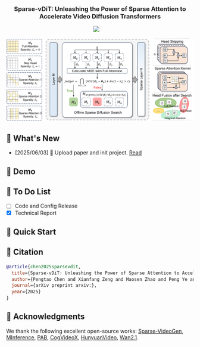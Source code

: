 
<!-- <div align= "center">
    <h1> Official repo for Sparse-vDiT</h1>

</div> -->

<h3 align="center"><strong>Sparse-vDiT: Unleashing the Power of Sparse Attention to Accelerate Video Diffusion Transformers</strong></h3>

<div align="center">
<a href='https://arxiv.org/abs/2506.****'><img src='https://img.shields.io/badge/arXiv-2506.****-b31b1b.svg'></a> &nbsp;&nbsp;&nbsp;&nbsp;
</div>

<p align="center">
    <img src="assets/main.pdf" alt="Demo GIF" width="720px" />
</p>

## 🥳 What's New 
- [2025/06/03] 👋 Upload paper and init project. [Read](https://arxiv.org/abs/****)

## 🎥 Demo


## :pencil: To Do List
- [ ] Code and Config Release 
- [x] Technical Report

## 🎯 Quick Start


## :notebook: Citation

```bibtex
@article{chen2025sparsevdit,
  title={Sparse-vDiT: Unleashing the Power of Sparse Attention to Accelerate Video Diffusion Transformers}, 
  author={Pengtao Chen and Xianfang Zeng and Maosen Zhao and Peng Ye and Mingzhu Shen and Wei Cheng and Gang Yu and Tao Chen},
  journal={arXiv preprint arxiv:},
  year={2025}
}
```

## :dizzy: Acknowledgments
We thank the following excellent open-source works: [Sparse-VideoGen](https://github.com/svg-project/Sparse-VideoGen), [MInference](https://github.com/microsoft/MInference), [PAB](https://github.com/NUS-HPC-AI-Lab/VideoSys), [CogVideoX](https://github.com/THUDM/CogVideo), [HunyuanVideo](https://github.com/Tencent-Hunyuan/HunyuanVideo), [Wan2.1](https://github.com/Wan-Video/Wan2.1).
